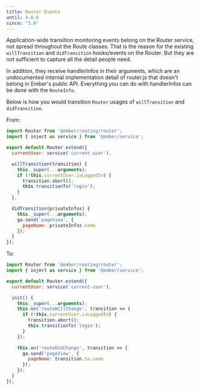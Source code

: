 ```yaml
---
title: Router Events
until: 4.0.0
since: "3.6"
---
```



Application-wide transition monitoring events belong on the Router service, not spread throughout the Route classes. That is the reason for the existing `willTransition` and `didTransition` hooks/events on the Router. But they are not sufficient to capture all the detail people need.

In addition, they receive handlerInfos in their arguments, which are an undocumented internal implementation detail of router.js that doesn't belong in Ember's public API. Everything you can do with handlerInfos can be done with the `RouteInfo`.


Below is how you would transition `Router` usages of `willTransition` and `didTransition`.

From:

```js
import Router from '@ember/routing/router';
import { inject as service } from '@ember/service';

export default Router.extend({
  currentUser: service('current-user'),

  willTransition(transition) {
    this._super(...arguments);
    if (!this.currentUser.isLoggedIn) {
      transition.abort();
      this.transitionTo('login');
    }
  },

  didTransition(privateInfos) {
    this._super(...arguments);
    ga.send('pageView', {
      pageName: privateInfos.name
    });
  }
});
```

To:

```js
import Router from '@ember/routing/router';
import { inject as service } from '@ember/service';

export default Router.extend({
  currentUser: service('current-user'),

  init() {
    this._super(...arguments);
    this.on('routeWillChange', transition => {
      if (!this.currentUser.isLoggedIn) {
        transition.abort();
        this.transitionTo('login');
      }
    });

    this.on('routeDidChange', transition => {
      ga.send('pageView', {
        pageName: transition.to.name
      });
    });
  }
});
```
